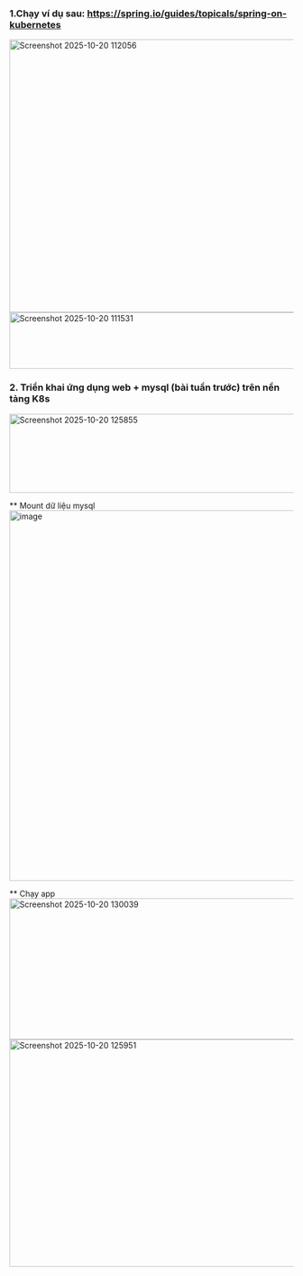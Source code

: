 ### 1.Chạy ví dụ sau: https://spring.io/guides/topicals/spring-on-kubernetes
<img width="966" height="484" alt="Screenshot 2025-10-20 112056" src="https://github.com/user-attachments/assets/dc993651-6e13-4674-91ed-a87a5c202b5f" />

<img width="649" height="100" alt="Screenshot 2025-10-20 111531" src="https://github.com/user-attachments/assets/8c6e593c-4e52-46b5-adae-fb88dffe3747" />

### 2. Triển khai ứng dụng web + mysql (bài tuần trước) trên nền tảng K8s
<img width="970" height="140" alt="Screenshot 2025-10-20 125855" src="https://github.com/user-attachments/assets/144a6b6f-969e-4630-bc4e-5fc850e73029" />

** Mount dữ liệu mysql
<img width="928" height="657" alt="image" src="https://github.com/user-attachments/assets/3934d168-eeac-4180-804b-11f14bb1b147" />

** Chạy app
<img width="951" height="250" alt="Screenshot 2025-10-20 130039" src="https://github.com/user-attachments/assets/ead2ebd7-fdc1-4c62-a7d9-2ecee80a23da" />
<img width="1326" height="403" alt="Screenshot 2025-10-20 125951" src="https://github.com/user-attachments/assets/6b15f87e-a4ef-4488-97dc-c7c95aaac12e" />


